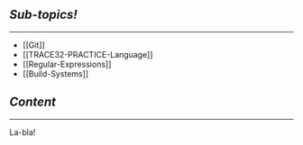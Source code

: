 ## *Sub-topics!*
---
* [[Git]]
* [[TRACE32-PRACTICE-Language]]
* [[Regular-Expressions]]
* [[Build-Systems]]
## *Content*
---
La-bla!